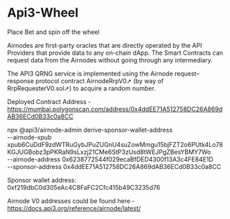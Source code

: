 # Api3-Wheel
Place Bet and spin off the wheel

Airnodes are first-party oracles that are directly operated by the API Providers that provide data to any on-chain dApp. The Smart Contracts can request data from the Airnodes without going through any intermediary.

The API3 QRNG service is implemented using the Airnode request–response protocol contract AirnodeRrpV0➚ (by way of RrpRequesterV0.sol➚) to acquire a random number.

Deployed Contract Address - https://mumbai.polygonscan.com/address/0x4ddEE71A512758DC26A869dAB36ECd0B33c0a8CC

npx @api3/airnode-admin derive-sponsor-wallet-address \
  --airnode-xpub xpub6CuDdF9zdWTRuGybJPuZUGnU4suZowMmgu15bjFZT2o6PUtk4Lo78KGJUGBobz3pPKRaN9sLxzj21CMe6StP3zUsd8tWEJPgZBesYBMY7Wo \
  --airnode-address 0x6238772544f029ecaBfDED4300f13A3c4FE84E1D \
  --sponsor-address 0x4ddEE71A512758DC26A869dAB36ECd0B33c0a8CC
  
Sponsor wallet address: 0xf219dbC0d305eAc4C8FaFC2Cfc415b49C3235d76

Airnode V0 addresses could be found here - https://docs.api3.org/reference/airnode/latest/
